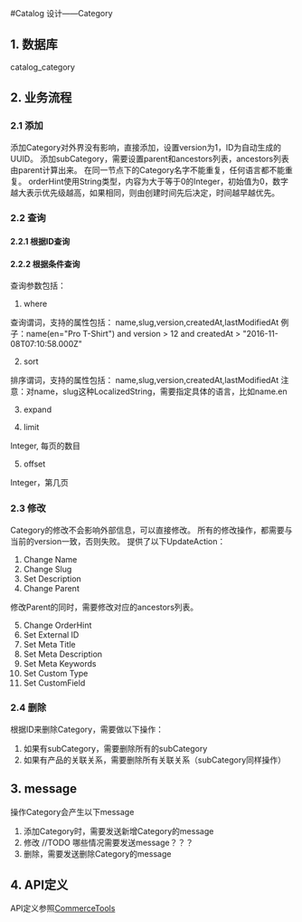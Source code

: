 #Catalog 设计——Category

## 1. 数据库
catalog_category

## 2. 业务流程
### 2.1 添加

添加Category对外界没有影响，直接添加，设置version为1，ID为自动生成的UUID。
添加subCategory，需要设置parent和ancestors列表，ancestors列表由parent计算出来。
在同一节点下的Category名字不能重复，任何语言都不能重复。
orderHint使用String类型，内容为大于等于0的Integer，初始值为0，数字越大表示优先级越高，如果相同，则由创建时间先后决定，时间越早越优先。

### 2.2 查询
#### 2.2.1 根据ID查询
#### 2.2.2 根据条件查询

查询参数包括：
1. where
  
  查询谓词，支持的属性包括：
  name,slug,version,createdAt,lastModifiedAt
  例子：name(en="Pro T-Shirt") and version > 12 and createdAt > "2016-11-08T07:10:58.000Z"
  
2. sort
  
  排序谓词，支持的属性包括：
  name,slug,version,createdAt,lastModifiedAt
  注意：对name，slug这种LocalizedString，需要指定具体的语言，比如name.en
  
3. expand

4. limit
  
  Integer, 每页的数目
  
5. offset
  
  Integer，第几页

### 2.3 修改

Category的修改不会影响外部信息，可以直接修改。
所有的修改操作，都需要与当前的version一致，否则失败。
提供了以下UpdateAction：

1. Change Name
2. Change Slug
3. Set Description
4. Change Parent

  修改Parent的同时，需要修改对应的ancestors列表。

5. Change OrderHint
6. Set External ID
7. Set Meta Title
8. Set Meta Description
9. Set Meta Keywords
10. Set Custom Type
11. Set CustomField

### 2.4 删除

根据ID来删除Category，需要做以下操作：

1. 如果有subCategory，需要删除所有的subCategory
2. 如果有产品的关联关系，需要删除所有关联关系（subCategory同样操作）

## 3. message

操作Category会产生以下message

1. 添加Category时，需要发送新增Category的message
2. 修改 //TODO 哪些情况需要发送message？？？
3. 删除，需要发送删除Category的message

## 4. API定义

API定义参照[CommerceTools](https://dev.commercetools.com/http-api-projects-categories.html)
